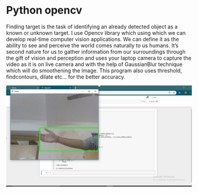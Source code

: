 # Python opencv

Finding target   is the task of identifying an already detected object as a known or unknown target. I use Opencv library which using which we can develop real-time computer vision applications. We can define it as the ability to see and perceive the world comes naturally to us humans. It’s second nature for us to gather information from our surroundings through the gift of vision and perception and uses your laptop camera to capture the video as it is on live camera and with the help of GaussianBlur technique which will do smoothening the image. This program also uses threshold, findcontours, dilate etc... for the better accuracy.

<img  alt="PNG" width="700px" src="https://github.com/Harshit0512/Python-opencv/blob/master/Images/opencv%20project.PNG" /><br>


